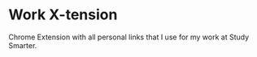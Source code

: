 # Work X-tension

Chrome Extension with all personal links that I use for my work at Study Smarter.
